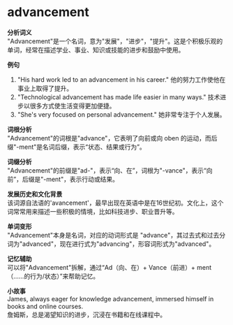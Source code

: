 # advancement

**分析词义**  
"Advancement"是一个名词，意为"发展"，"进步"，"提升"。这是个积极乐观的单词，经常在描述学业、事业、知识或技能的进步和鼓励中使用。

  

**例句**

  

1.  "His hard work led to an advancement in his career." 他的努力工作使他在事业上取得了提升。
2.  "Technological advancement has made life easier in many ways." 技术进步以很多方式使生活变得更加便捷。
3.  "She's very focused on personal advancement." 她非常专注于个人发展。

  

**词根分析**  
"Advancement"的词根是"advance"，它表明了向前或向 oben 的运动，而后缀"-ment"是名词后缀，表示“状态、结果或行为”。

  

**词缀分析**  
"Advancement"的前缀是"ad-"，表示“向、在”，词根为"-vance"，表示“向前”，后缀是"-ment"，表示行动或结果。

  

**发展历史和文化背景**  
该词源自法语的'avancement'，最早出现在英语中是在16世纪初。文化上，这个词常常用来描述一些积极的情境，比如科技进步、职业晋升等。

  

**单词变形**  
"Advancement"本身是名词，对应的动词形式是 "advance"，其过去式和过去分词为"advanced"，现在进行式为"advancing"，形容词形式为"advanced"。

  

**记忆辅助**  
可以将"Advancement"拆解，通过“Ad（向、在）+ Vance（前进）+ ment（……的行为/状态）”来帮助记忆。

  

**小故事**  
James, always eager for knowledge advancement, immersed himself in books and online courses.  
詹姆斯，总是渴望知识的进步，沉浸在书籍和在线课程中。
